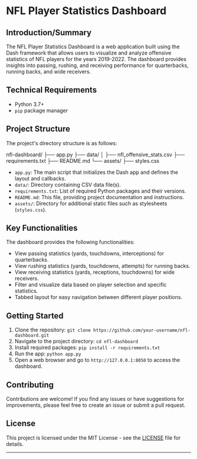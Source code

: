# NFL Player Statistics Dashboard

## Introduction/Summary

The NFL Player Statistics Dashboard is a web application built using the Dash framework that allows users to visualize and analyze offensive statistics of NFL players for the years 2019-2022. The dashboard provides insights into passing, rushing, and receiving performance for quarterbacks, running backs, and wide receivers.

## Technical Requirements

- Python 3.7+
- `pip` package manager

## Project Structure

The project's directory structure is as follows:

nfl-dashboard/
├── app.py
├── data/
│ ├── nfl_offensive_stats.csv
├── requirements.txt
├── README.md
└── assets/
├── styles.css

- `app.py`: The main script that initializes the Dash app and defines the layout and callbacks.
- `data/`: Directory containing CSV data file(s).
- `requirements.txt`: List of required Python packages and their versions.
- `README.md`: This file, providing project documentation and instructions.
- `assets/`: Directory for additional static files such as stylesheets (`styles.css`).

## Key Functionalities

The dashboard provides the following functionalities:

- View passing statistics (yards, touchdowns, interceptions) for quarterbacks.
- View rushing statistics (yards, touchdowns, attempts) for running backs.
- View receiving statistics (yards, receptions, touchdowns) for wide receivers.
- Filter and visualize data based on player selection and specific statistics.
- Tabbed layout for easy navigation between different player positions.

## Getting Started

1. Clone the repository: `git clone https://github.com/your-username/nfl-dashboard.git`
2. Navigate to the project directory: `cd nfl-dashboard`
3. Install required packages: `pip install -r requirements.txt`
4. Run the app: `python app.py`
5. Open a web browser and go to `http://127.0.0.1:8050` to access the dashboard.

## Contributing

Contributions are welcome! If you find any issues or have suggestions for improvements, please feel free to create an issue or submit a pull request.

## License

This project is licensed under the MIT License - see the [LICENSE](LICENSE) file for details.

---
